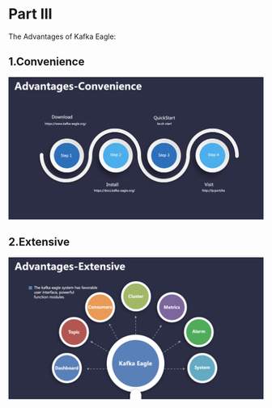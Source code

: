 # Part III

The Advantages of Kafka Eagle:

## 1.Convenience
![Part III](../res/partiii1@2x.png)

## 2.Extensive
![Part III](../res/partiii2@2x.png)
